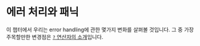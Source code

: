 # 에러 처리와 패닉

[qop]: the-question-mark-operator-for-easier-error-handling.md

이 챕터에서 우리는 error handling에 관한 몇가지 변화를 살펴볼 것입니다. 그 중 가장 주목할만한 변경점은 [`?` 연산자의 소개](qop)입니다.